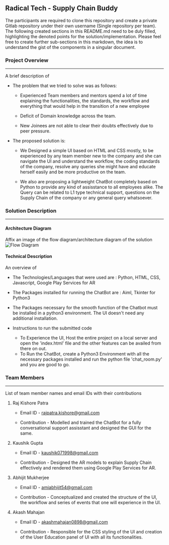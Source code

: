 ## Radical Tech - Supply Chain Buddy

The participants are required to clone this repository and create a private Gitlab repository under their own username (Single repository per team). The following created sections in this README.md need to be duly filled, highlighting the denoted points for the solution/implementation. Please feel free to create further sub-sections in this markdown, the idea is to understand the gist of the components in a singular document.

### Project Overview
----------------------------------

A brief description of 

* The problem that we tried to solve was as follows:
    * Experienced Team members and mentors spend a lot of time explaining the functionalities, the standards, the workflow and everything that would help in the transition of a new employee
    
    * Deficit of Domain knowledge across the team.
    
    * New Joinees are not able to clear their doubts effectively due to peer pressure.

* The proposed solution is:
    
    * We Designed a simple UI based on HTML and CSS mostly, to be experienced by any team member new to the company and she can navigate the UI and understand the workflow, the coding standards of the company, resolve any queries she might have and educate herself easily and be more productive on the team. 
    
    * We also are proposing a lightweight ChatBot completely based on Python to provide any kind of assisstance to all employees alike. The Query can be related to L1 type technical support, questions on the Supply Chain of the company or any general query whatsoever.

### Solution Description
----------------------------------

#### Architecture Diagram

Affix an image of the flow diagram/architecture diagram of the solution
![Flow Diagram](pipeline.png)

#### Technical Description

An overview of 
* The Technologies/Languages that were used are : Python, HTML, CSS, Javascript, Google Play Services for AR

* The Packages installed for running the ChatBot are : Aiml, Tkinter for Python3

* The Packages necessary for the smooth function of the Chatbot must be installed in a python3 environment. The UI doesn't need any additional installation.

* Instructions to run the submitted code
    *  To Experience the UI, Host the entire project on a local server and open the 'index.html' file and the other features can be availed from there on out.
    *  To Run the ChatBot, create a Python3 Environment with all the necessary packages installed and run the python file 'chat_room.py' and you are good to go.

### Team Members
----------------------------------

List of team member names and email IDs with their contributions

1.  Raj Kishore Patra
    * Email ID - rajpatra.kishore@gmail.com 
    
    * Contribution - Modelled and trained the ChatBot for a fully conversational support assisstant and designed the GUI for the same.
2.  Kaushik Gupta
    * Email ID - kaushik071998@gmail.com 
    
    * Contribution - Designed the AR models to explain Supply Chain effectively and rendered them using Google Play Services for AR.
3.  Abhijit Mukherjee
    * Email ID - amiabhijit54@gmail.com 
    
    * Contribution - Conceptualized and created the structure of the UI, the workflow and series of events that one will experience in the UI.
4.  Akash Mahajan
    * Email ID - akashmahajan0898@gmail.com 
    
    * Contribution - Responsible for the CSS styling of the UI and creation of the User Education panel of UI with all its functionalities.